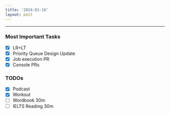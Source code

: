 ```yaml
---
title: '2024-01-18'
layout: post
---
```


---

### Most Important Tasks

- [x] LR+LT
- [x] Priority Queue Design Update
- [x] Job execution PR
- [x] Console PRs

### TODOs

- [x] Podcast
- [x] Workout
- [ ] Wordbook 30m
- [ ] IELTS Reading 30m
